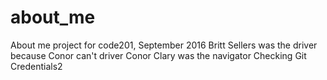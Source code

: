 # about_me
About me project for code201, September 2016
Britt Sellers was the driver because Conor can't driver
Conor Clary was the navigator
Checking Git Credentials2
